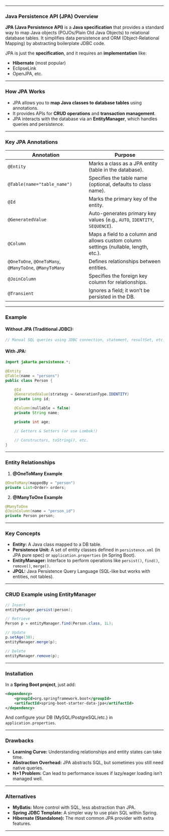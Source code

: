 
---

### **Java Persistence API (JPA) Overview**

**JPA (Java Persistence API)** is a **Java specification** that provides a standard way to map Java objects (POJOs/Plain Old Java Objects) to relational database tables. It simplifies data persistence and ORM (Object-Relational Mapping) by abstracting boilerplate JDBC code.

JPA is just the **specification**, and it requires an **implementation** like:
- **Hibernate** (most popular)
- EclipseLink
- OpenJPA, etc.

---

### **How JPA Works**

- JPA allows you to **map Java classes to database tables** using annotations.
- It provides APIs for **CRUD operations** and **transaction management**.
- JPA interacts with the database via an **EntityManager**, which handles queries and persistence.

---

### **Key JPA Annotations**

| Annotation                   | Purpose                                                                                   |
|------------------------------|-------------------------------------------------------------------------------------------|
| `@Entity`                    | Marks a class as a JPA entity (table in the database).                                    |
| `@Table(name="table_name")`   | Specifies the table name (optional, defaults to class name).                             |
| `@Id`                        | Marks the primary key of the entity.                                                      |
| `@GeneratedValue`            | Auto-generates primary key values (e.g., `AUTO`, `IDENTITY`, `SEQUENCE`).                 |
| `@Column`                    | Maps a field to a column and allows custom column settings (nullable, length, etc.).      |
| `@OneToOne`, `@OneToMany`, `@ManyToOne`, `@ManyToMany` | Defines relationships between entities.                                  |
| `@JoinColumn`                | Specifies the foreign key column for relationships.                                      |
| `@Transient`                 | Ignores a field; it won’t be persisted in the DB.                                        |

---

### **Example**

#### Without JPA (Traditional JDBC):
```java
// Manual SQL queries using JDBC connection, statement, resultSet, etc.
```

#### With JPA:
```java
import jakarta.persistence.*;

@Entity
@Table(name = "persons")
public class Person {

    @Id
    @GeneratedValue(strategy = GenerationType.IDENTITY)
    private Long id;

    @Column(nullable = false)
    private String name;

    private int age;

    // Getters & Setters (or use Lombok!)

    // Constructors, toString(), etc.
}
```

---

### **Entity Relationships**

1. **@OneToMany Example**
```java
@OneToMany(mappedBy = "person")
private List<Order> orders;
```

2. **@ManyToOne Example**
```java
@ManyToOne
@JoinColumn(name = "person_id")
private Person person;
```

---

### **Key Concepts**

- **Entity:** A Java class mapped to a DB table.
- **Persistence Unit:** A set of entity classes defined in `persistence.xml` (in JPA pure spec) or `application.properties` (in Spring Boot).
- **EntityManager:** Interface to perform operations like `persist()`, `find()`, `remove()`, `merge()`.
- **JPQL:** Java Persistence Query Language (SQL-like but works with entities, not tables).

---

### **CRUD Example using EntityManager**

```java
// Insert
entityManager.persist(person);

// Retrieve
Person p = entityManager.find(Person.class, 1L);

// Update
p.setAge(30);
entityManager.merge(p);

// Delete
entityManager.remove(p);
```

---

### **Installation**

In a **Spring Boot project**, just add:
```xml
<dependency>
    <groupId>org.springframework.boot</groupId>
    <artifactId>spring-boot-starter-data-jpa</artifactId>
</dependency>
```
And configure your DB (MySQL/PostgreSQL/etc.) in `application.properties`.

---

### **Drawbacks**

- **Learning Curve:** Understanding relationships and entity states can take time.
- **Abstraction Overhead:** JPA abstracts SQL, but sometimes you still need native queries.
- **N+1 Problem:** Can lead to performance issues if lazy/eager loading isn’t managed well.

---

### **Alternatives**

- **MyBatis:** More control with SQL, less abstraction than JPA.
- **Spring JDBC Template:** A simpler way to use plain SQL within Spring.
- **Hibernate (Standalone):** The most common JPA provider with extra features.

---